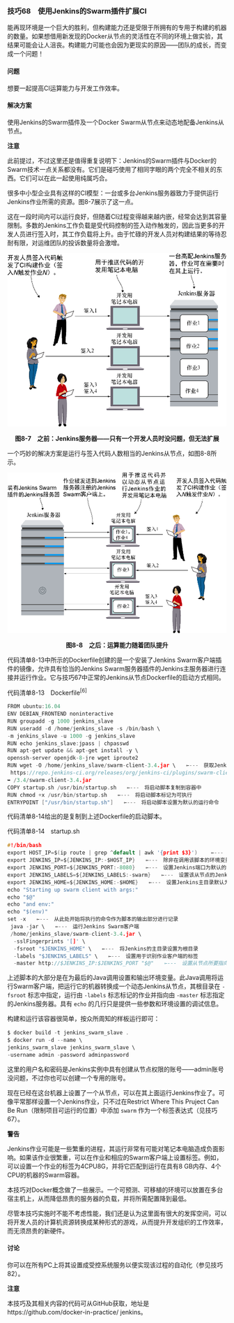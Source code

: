 ### 技巧68　使用Jenkins的Swarm插件扩展CI

能再现环境是一个巨大的胜利，但构建能力还是受限于所拥有的专用于构建的机器的数量。如果想借用新发现的Docker从节点的灵活性在不同的环境上做实验，其结果可能会让人沮丧。构建能力可能也会因为更现实的原因——团队的成长，而变成一个问题！

#### 问题

想要一起提高CI运算能力与开发工作效率。

#### 解决方案

使用Jenkins的Swarm插件及一个Docker Swarm从节点来动态地配备Jenkins从节点。



**注意**

此前提过，不过这里还是值得重复说明下：Jenkins的Swarm插件与Docker的Swarm技术一点关系都没有。它们是碰巧使用了相同字眼的两个完全不相关的东西。它们可以在此一起使用纯属巧合。



很多中小型企业具有这样的CI模型：一台或多台Jenkins服务器致力于提供运行Jenkins作业所需的资源。图8-7展示了这一点。

这在一段时间内可以运行良好，但随着CI过程变得越来越内嵌，经常会达到其容量限制。多数的Jenkins工作负载是受代码控制的签入动作触发的，因此当更多的开发人员进行签入时，其工作负载将上升。由于忙碌的开发人员对构建结果的等待忍耐有限，对运维团队的投诉数量将会激增。

![42.png](../images/42.png)
<center class="my_markdown"><b class="my_markdown">图8-7　之前：Jenkins服务器——只有一个开发人员时没问题，但无法扩展</b></center>

一个巧妙的解决方案是运行与签入代码人数相当的Jenkins从节点，如图8-8所示。

![43.png](../images/43.png)
<center class="my_markdown"><b class="my_markdown">图8-8　之后：运算能力随着团队提升</b></center>

代码清单8-13中所示的Dockerfile创建的是一个安装了Jenkins Swarm客户端插件的镜像，允许具有恰当的Jenkins Swarm服务器插件的Jenkins主服务器进行连接并运行作业。它与技巧67中正常的Jenkins从节点Dockerfile的启动方式相同。

代码清单8-13　Dockerfile<sup class="my_markdown">[6]</sup>

```c
FROM ubuntu:16.04
ENV DEBIAN_FRONTEND noninteractive
RUN groupadd -g 1000 jenkins_slave
RUN useradd -d /home/jenkins_slave -s /bin/bash \
-m jenkins_slave -u 1000 -g jenkins_slave
RUN echo jenkins_slave:jpass | chpasswd
RUN apt-get update && apt-get install -y \
openssh-server openjdk-8-jre wget iproute2
RUN wget -O /home/jenkins_slave/swarm-client-3.4.jar \　　⇽---　获取Jenkins Swarm插件
 https://repo.jenkins-ci.org/releases/org/jenkins-ci/plugins/swarm-client
➥ /3.4/swarm-client-3.4.jar
COPY startup.sh /usr/bin/startup.sh　　⇽---　将启动脚本复制到容器中
RUN chmod +x /usr/bin/startup.sh　　⇽---　将启动脚本标记为可执行
ENTRYPOINT ["/usr/bin/startup.sh"]　　⇽---　将启动脚本设置为默认的运行命令
```

代码清单8-14给出的是复制到上述Dockerfile的启动脚本。

代码清单8-14　startup.sh

```c
#!/bin/bash
export HOST_IP=$(ip route | grep ^default | awk '{print $3}') 　　⇽---　确定宿主机的IP地址
export JENKINS_IP=${JENKINS_IP:-$HOST_IP}　　⇽---　除非在调用该脚本的环境变量中设置了DOCKER_IP，否则使用宿主机ID作为Jenkins服务器IP
export JENKINS_PORT=${JENKINS_PORT:-8080}　　⇽---　设置Jenkins端口为默认的8080
export JENKINS_LABELS=${JENKINS_LABELS:-swarm}　　⇽---　设置该从节点的Jenkins标签为swarm
export JENKINS_HOME=${JENKINS_HOME:-$HOME}　　⇽---　设置Jenkins主目录默认为jenkins_slave用户的主目录
echo "Starting up swarm client with args:"
echo "$@"
echo "and env:"
echo "$(env)"
set -x　　⇽---　从此处开始将执行的命令作为脚本的输出部分进行记录
 java -jar \　　⇽---　运行Jenkins Swarm客户端
 /home/jenkins_slave/swarm-client-3.4.jar \
  -sslFingerprints '[]' \
  -fsroot "$JENKINS_HOME" \　　⇽---　将Jenkins的主目录设置为根目录
  -labels "$JENKINS_LABELS" \　　⇽---　设置用于识别作业客户端的标签
  -master http://$JENKINS_IP:$JENKINS_PORT "$@"　　⇽---　设置从节点所要指向的Jenkins服务器
```

上述脚本的大部分是在为最后的Java调用设置和输出环境变量。此Java调用将运行Swarm客户端，把运行它的机器转换成一个动态Jenkins从节点，其根目录在 `-fsroot` 标志中指定，运行由 `-labels` 标志标记的作业并指向由 `-master` 标志指定的Jenkins服务器。具有 `echo` 的几行只是提供一些参数和环境设置的调试信息。

构建和运行该容器很简单，按众所周知的样板运行即可：

```c
$ docker build -t jenkins_swarm_slave .
$ docker run -d --name \
jenkins_swarm_slave jenkins_swarm_slave \
-username admin -password adminpassword
```

这里的用户名和密码是Jenkins实例中具有创建从节点权限的账号——admin账号没问题，不过你也可以创建一个专用的账号。

现在已经在这台机器上设置了一个从节点，可以在其上面运行Jenkins作业了。可像平常那样设置一个Jenkins作业，只不过在Restrict Where This Pruject Can Be Run（限制项目可运行的位置）中添加 `swarm` 作为一个标签表达式（见技巧67）。



**警告**

Jenkins作业可能是一些繁重的进程，其运行非常有可能对笔记本电脑造成负面影响。如果该作业很繁重，可以在作业和相应的Swarm客户端上设置标签。例如，可以设置一个作业的标签为4CPU8G，并将它匹配到运行在具有8 GB内存、4个CPU的机器的Swarm容器。



本技巧对Docker概念做了一些展示。一个可预测、可移植的环境可以放置在多台宿主机上，从而降低昂贵的服务器的负载，并将所需配置降到最低。

尽管本技巧实施时不能不考虑性能，我们还是认为这里面有很大的发挥空间，可以将开发人员的计算机资源转换成某种形式的游戏，从而提升开发组织的工作效率，而无须昂贵的新硬件。

#### 讨论

你可以在所有PC上将其设置成受控系统服务以便实现该过程的自动化（参见技巧82）。



**注意**

本技巧及其相关内容的代码可从GitHub获取，地址是https://github.com/docker-in-practice/ jenkins。



